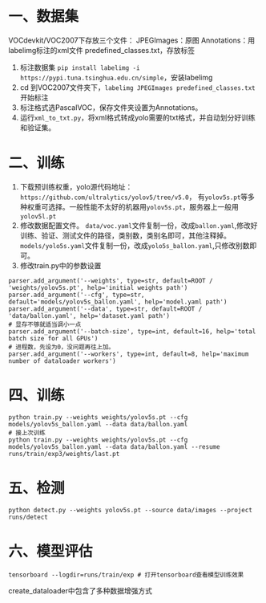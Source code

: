 # 一、数据集
VOCdevkit/VOC2007下存放三个文件：
JPEGImages：原图
Annotations：用labelimg标注的xml文件
predefined_classes.txt，存放标签

1. 标注数据集
`pip install labelimg -i https://pypi.tuna.tsinghua.edu.cn/simple`，安装labelimg
2. cd 到VOC2007文件夹下，`labelimg JPEGImages predefined_classes.txt`开始标注
3. 标注格式选PascalVOC，保存文件夹设置为Annotations。
4. 运行`xml_to_txt.py`，将xml格式转成yolo需要的txt格式，并自动划分好训练和验证集。

# 二、训练
1. 下载预训练权重，yolo源代码地址：`https://github.com/ultralytics/yolov5/tree/v5.0`，
有`yolov5s.pt`等多种权重可选择。一般性能不太好的机器用`yolov5s.pt`，服务器上一般用`yolov5l.pt`
2. 修改数据配置文件。
`data/voc.yaml`文件复制一份，改成`ballon.yaml`,修改好训练、验证、测试文件的路径，类别数，类别名即可，其他注释掉。
`models/yolo5s.yaml`文件复制一份，改成`yolo5s_ballon.yaml`,只修改别数即可。
3. 修改train.py中的参数设置
```
parser.add_argument('--weights', type=str, default=ROOT / 'weights/yolov5s.pt', help='initial weights path')
parser.add_argument('--cfg', type=str, default='models/yolov5s_ballon.yaml', help='model.yaml path')
parser.add_argument('--data', type=str, default=ROOT / 'data/ballon.yaml', help='dataset.yaml path')
# 显存不够就适当调小一点
parser.add_argument('--batch-size', type=int, default=16, help='total batch size for all GPUs')
# 进程数，先设为0，没问题再往上加。
parser.add_argument('--workers', type=int, default=8, help='maximum number of dataloader workers')
```

# 四、训练
```
python train.py --weights weights/yolov5s.pt --cfg models/yolov5s_ballon.yaml --data data/ballon.yaml
# 接上次训练
python train.py --weights weights/yolov5s.pt --cfg models/yolov5s_ballon.yaml --data data/ballon.yaml --resume runs/train/exp3/weights/last.pt 
```
# 五、检测
```
python detect.py --weights yolov5s.pt --source data/images --project runs/detect
```
# 六、模型评估
```
tensorboard --logdir=runs/train/exp # 打开tensorboard查看模型训练效果
```

create_dataloader中包含了多种数据增强方式


